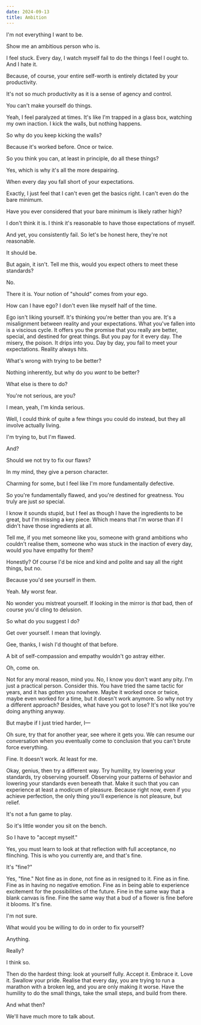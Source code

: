 ```yaml
---
date: 2024-09-13
title: Ambition
---
```


I'm not everything I want to be.

Show me an ambitious person who is.

I feel stuck. Every day, I watch myself fail to do the things I feel I ought to. And I hate it.

Because, of course, your entire self-worth is entirely dictated by your productivity.

It's not so much productivity as it is a sense of agency and control.

You can't make yourself do things.

Yeah, I feel paralyzed at times. It's like I'm trapped in a glass box, watching my own inaction. I kick the walls, but nothing happens.

So why do you keep kicking the walls?

Because it's worked before. Once or twice.

So you think you can, at least in principle, do all these things?

Yes, which is why it's all the more despairing.

When every day you fall short of your expectations.

Exactly, I just feel that I can't even get the basics right. I can't even do the bare minimum.

Have you ever considered that your bare minimum is likely rather high?

I don't think it is. I think it's reasonable to have those expectations of myself.

And yet, you consistently fail. So let's be honest here, they're not reasonable.

It should be.

But again, it isn't. Tell me this, would you expect others to meet these standards?

No.

There it is. Your notion of "should" comes from your ego.

How can I have ego? I don't even like myself half of the time.

Ego isn't liking yourself. It's thinking you're better than you are. It's a misalignment between reality and your expectations. What you've fallen into is a viscious cycle. It offers you the promise that you really are better, special, and destined for great things. But you pay for it every day. The misery, the poison. It drips into you. Day by day, you fail to meet your expectations. Reality always hits.

What's wrong with trying to be better?

Nothing inherently, but why do you *want* to be better?

What else is there to do?

You're not serious, are you?

I mean, yeah, I'm kinda serious.

Well, I could think of quite a few things you could do instead, but they all involve actually living.

I'm trying to, but I'm flawed.

And?

Should we not try to fix our flaws?

In my mind, they give a person character.

Charming for some, but I feel like I'm more fundamentally defective.

So you're fundamentally flawed, and you're destined for greatness. You truly are just *so* special.

I know it sounds stupid, but I feel as though I have the ingredients to be great, but I'm missing a key piece. Which means that I'm worse than if I didn't have those ingredients at all.

Tell me, if you met someone like you, someone with grand ambitions who couldn't realise them, someone who was stuck in the inaction of every day, would you have empathy for them?

Honestly? Of course I'd be nice and kind and polite and say all the right things, but no.

Because you'd see yourself in them.

Yeah. My worst fear.

No wonder you mistreat yourself. If looking in the mirror is *that* bad, then of course you'd cling to delusion.

So what do you suggest I do?

Get over yourself. I mean that lovingly.

Gee, thanks, I wish I'd thought of that before.

A bit of self-compassion and empathy wouldn't go astray either.

Oh, come on.

Not for any moral reason, mind you. No, I know you don't want any pity. I'm just a practical person. Consider this. You have tried the same tactic for years, and it has gotten you nowhere. Maybe it worked once or twice, maybe even worked for a time, but it doesn't work anymore. So why not try a different approach? Besides, what have you got to lose? It's not like you're doing anything anyway.

But maybe if I just tried harder, I&mdash;

Oh sure, try that for another year, see where it gets you. We can resume our conversation when you eventually come to conclusion that you can't brute force everything.

Fine. It doesn't work. At least for me.

Okay, genius, then try a different way. Try humility, try lowering your standards, try observing yourself. Observing your patterns of behavior and lowering your standards even beneath that. Make it such that you can experience at least a modicum of pleasure. Because right now, even if you achieve perfection, the only thing you'll experience is not pleasure, but relief.

It's not a fun game to play.

So it's little wonder you sit on the bench.

So I have to "accept myself."

Yes, you must learn to look at that reflection with full acceptance, no flinching. This is who you currently are, and that's fine.

It's "fine?"

Yes, "fine." Not fine as in done, not fine as in resigned to it. Fine as in fine. Fine as in having no negative emotion. Fine as in being able to experience excitement for the possibilities of the future. Fine in the same way that a blank canvas is fine. Fine the same way that a bud of a flower is fine before it blooms. It's fine.

I'm not sure.

What would you be willing to do in order to fix yourself?

Anything.

Really?

I think so.

Then do the hardest thing: look at yourself fully. Accept it. Embrace it. Love it. Swallow your pride. Realise that every day, you are trying to run a marathon with a broken leg, and you are only making it worse. Have the humility to do the small things, take the small steps, and build from there.

And what then?

We'll have much more to talk about.
